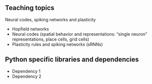 ## Teaching topics

Neural codes, spiking networks and plasticity
- Hopfield networks
- Neural codes (spatial behavior and representations: “single neuron” representations, place cells, grid cells)
- Plasticity rules and spiking networks (sRNNs)


## Python specific libraries and dependencies
- Dependency 1
- Dependency 2
